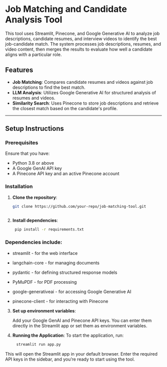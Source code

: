 # Job Matching and Candidate Analysis Tool

This tool uses Streamlit, Pinecone, and Google Generative AI to analyze job descriptions, candidate resumes, and interview videos to identify the best job-candidate match. The system processes job descriptions, resumes, and video content, then merges the results to evaluate how well a candidate aligns with a particular role.

## Features

- **Job Matching**: Compares candidate resumes and videos against job descriptions to find the best match.
- **LLM Analysis**: Utilizes Google Generative AI for structured analysis of resumes and videos.
- **Similarity Search**: Uses Pinecone to store job descriptions and retrieve the closest match based on the candidate's profile.

---

## Setup Instructions

### Prerequisites

Ensure that you have:
- Python 3.8 or above
- A Google GenAI API key
- A Pinecone API key and an active Pinecone account

### Installation

1. **Clone the repository**:
   ```bash
   git clone https://github.com/your-repo/job-matching-tool.git
  

2. **Install dependencies**:
   ```bash
    pip install -r requirements.txt

### Dependencies include:

- streamlit - for the web interface

- langchain-core - for managing documents

- pydantic - for defining structured response models

- PyMuPDF - for PDF processing

- google-generativeai - for accessing Google Generative AI

- pinecone-client - for interacting with Pinecone


3. **Set up environment variables**:

   Add your Google GenAI and Pinecone API keys. You can enter them directly in the Streamlit app or set them as environment variables.


4. **Running the Application**:
To start the application, run:
 ```bash
      streamlit run app.py
```
This will open the Streamlit app in your default browser. Enter the required API keys in the sidebar, and you’re ready to start using the tool.


